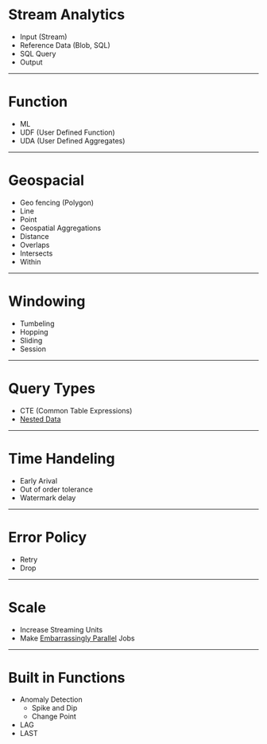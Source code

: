 # Stream Analytics
* Input (Stream)
* Reference Data (Blob, SQL)
* SQL Query 
* Output
---

# Function
* ML
* UDF (User Defined Function)
* UDA (User Defined Aggregates)

---

# Geospacial
* Geo fencing (Polygon)
* Line 
* Point
* Geospatial Aggregations
* Distance
* Overlaps
* Intersects
* Within

---

# Windowing
* Tumbeling
* Hopping
* Sliding
* Session

---

# Query Types
* CTE (Common Table Expressions)
* [Nested Data](https://docs.microsoft.com/en-us/azure/stream-analytics/stream-analytics-parsing-json)

---

# Time Handeling
* Early Arival
* Out of order tolerance
* Watermark delay

---

# Error Policy
  * Retry
  * Drop

---

# Scale
* Increase Streaming Units
* Make [Embarrassingly Parallel](https://docs.microsoft.com/en-us/azure/stream-analytics/stream-analytics-parallelization) Jobs

---

# Built in Functions
* Anomaly Detection
  * Spike and Dip
  * Change Point
* LAG
* LAST

